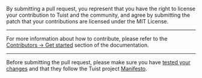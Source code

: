 By submitting a pull request, you represent that you have the right to license your contribution to Tuist and the community, and agree by submitting the patch that your contributions are licensed under the MIT License.

---

For more information about how to contribute, please refer to the [Contributors -> Get started](https://docs.next.tuist.io/documentation/tuist/contributing---get-started) section of the documentation.

---

Before submitting the pull request, please make sure you have [tested your
changes](https://docs.tuist.io/contributors/testing-strategy/)
and that they follow the Tuist project [Manifesto](https://docs.tuist.io/contributors/manifesto/).
